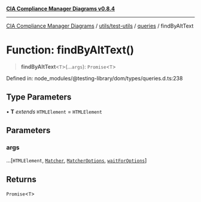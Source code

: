 [**CIA Compliance Manager Diagrams v0.8.4**](../../../../../README.md)

***

[CIA Compliance Manager Diagrams](../../../../../modules.md) / [utils/test-utils](../../../README.md) / [queries](../README.md) / findByAltText

# Function: findByAltText()

> **findByAltText**\<`T`\>(...`args`): `Promise`\<`T`\>

Defined in: node\_modules/@testing-library/dom/types/queries.d.ts:238

## Type Parameters

• **T** *extends* `HTMLElement` = `HTMLElement`

## Parameters

### args

...\[`HTMLElement`, [`Matcher`](../../../type-aliases/Matcher.md), [`MatcherOptions`](../../../interfaces/MatcherOptions.md), [`waitForOptions`](../../../interfaces/waitForOptions.md)\]

## Returns

`Promise`\<`T`\>
